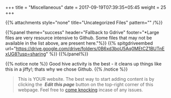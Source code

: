 +++
title = "Miscellaneous"
date =  2017-09-19T07:39:35+05:45
weight = 25
+++

{{% attachments style="none" title="Uncategorized Files" pattern="" /%}}

{{%panel theme="success" header="Fallback to Gdrive" footer="&ast;Large files are very resource intensive to Github. Some files that may not be available in the list above, are present here."%}}
{{% spitgdriveembed url="https://drive.google.com/drive/folders/0B6xd3boU5Aq0MEtCZ1BUTnExUG8?usp=sharing" %}}
{{%/panel%}}

{{% notice note %}}
Good hive activity is the best - it cleans up things like this in a jiffy!; thats why we chose Github.
{{% /notice %}}


> This is YOUR website. The best way to start adding content is by clicking the <i class="fa fa-code-fork">&nbsp;__Edit this page__</i> button on the top-right corner of this webpage. Feel free to [come knocking](https://m.me/CSITauthority "We're responsive on messenger!") incase of any issues.
